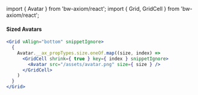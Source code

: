 import { Avatar } from 'bw-axiom/react';
import { Grid, GridCell } from 'bw-axiom/react';

#### Sized Avatars

```jsx
<Grid vAlign="bottom" snippetIgnore>
  {
    Avatar.__ax_propTypes.size.oneOf.map((size, index) =>
      <GridCell shrink={ true } key={ index } snippetIgnore>
        <Avatar src="/assets/avatar.png" size={ size } />
      </GridCell>
    )
  }
</Grid>
```
